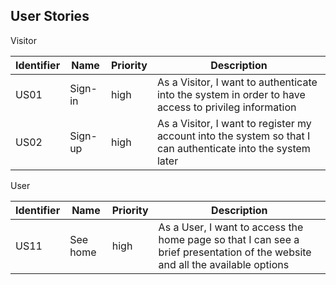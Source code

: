 ## User Stories

Visitor

Identifier | Name | Priority | Description |
--- | --- | --- | --- |
US01| Sign-in | high | As a Visitor, I want to authenticate into the system in order to have access to privileg information |
US02 | Sign-up | high | As a Visitor, I want to register my account into the system so that I can authenticate into the system later |

User

Identifier | Name | Priority | Description |
--- |--- | --- | --- |
US11| See home | high | As a User, I want to access the home page so that I can see a brief  presentation of the website and all the available options |
